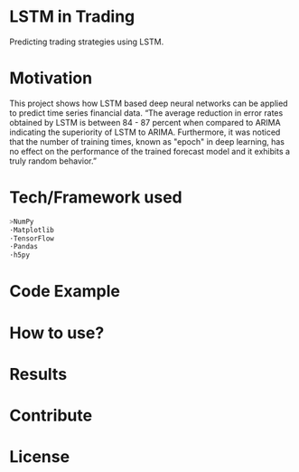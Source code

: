 # LSTM in Trading
Predicting trading strategies using LSTM. 
# Motivation
This project shows how LSTM based deep neural networks can be applied to predict time series financial data.
“The average reduction in error rates obtained by LSTM is between 84 - 87 percent when compared to ARIMA indicating the superiority of LSTM to ARIMA. Furthermore, it was noticed that the number of training times, known as "epoch" in deep learning, has no effect on the performance of the trained forecast model and it exhibits a truly random behavior.”

# Tech/Framework used
```bash
>NumPy 
⋅Matplotlib 
⋅TensorFlow 
⋅Pandas
⋅h5py
```
# Code Example
 
# How to use?

# Results
 
# Contribute
 
# License
